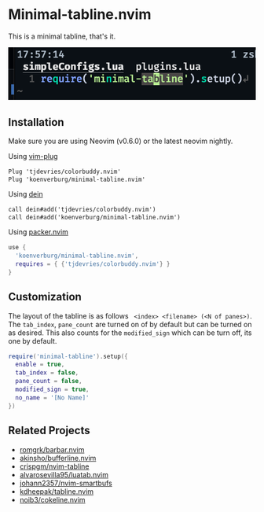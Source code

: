# Minimal-tabline.nvim

This is a minimal tabline, that's it.

![Screenshot](./assets/screenshot.png)


## Installation

Make sure you are using Neovim (v0.6.0) or the latest neovim nightly.


Using [vim-plug](https://github.com/junegunn/vim-plug)

```viml
Plug 'tjdevries/colorbuddy.nvim'
Plug 'koenverburg/minimal-tabline.nvim'
```

Using [dein](https://github.com/Shougo/dein.vim)

```viml
call dein#add('tjdevries/colorbuddy.nvim')
call dein#add('koenverburg/minimal-tabline.nvim')
```
Using [packer.nvim](https://github.com/wbthomason/packer.nvim)

```lua
use {
  'koenverburg/minimal-tabline.nvim',
  requires = { {'tjdevries/colorbuddy.nvim'} }
}
```
## Customization

The layout of the tabline is as follows ` <index> <filename> (<N of panes>)`.
The `tab_index`, `pane_count` are turned on of by default but can be turned on as desired. This also counts for the `modified_sign` which can be turn off, its one by default.

```lua
require('minimal-tabline').setup({
  enable = true,
  tab_index = false,
  pane_count = false,
  modified_sign = true,
  no_name = '[No Name]'
})
```

## Related Projects

- [romgrk/barbar.nvim](https://github.com/romgrk/barbar.nvim)
- [akinsho/bufferline.nvim](https://github.com/akinsho/bufferline.nvim)
- [crispgm/nvim-tabline](https://github.com/crispgm/nvim-tabline)
- [alvarosevilla95/luatab.nvim](https://github.com/alvarosevilla95/luatab.nvim)
- [johann2357/nvim-smartbufs](https://github.com/johann2357/nvim-smartbufs)
- [kdheepak/tabline.nvim](https://github.com/kdheepak/tabline.nvim)
- [noib3/cokeline.nvim](https://github.com/noib3/cokeline.nvim)
